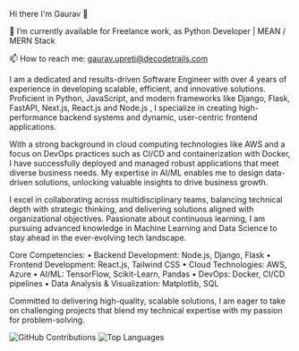 Hi there I'm Gaurav 👋

🔭 I’m currently available for Freelance work, as Python Developer | MEAN / MERN Stack

📫 How to reach me: gaurav.upreti@decodetrails.com

I am a dedicated and results-driven Software Engineer with over 4 years of experience in developing scalable, efficient, and innovative solutions. Proficient in Python, JavaScript, and modern frameworks like Django, Flask, FastAPI, Next.js, React.js and Node.js , I specialize in creating high-performance backend systems and dynamic, user-centric frontend applications.

With a strong background in cloud computing technologies like AWS and a focus on DevOps practices such as CI/CD and containerization with Docker, I have successfully deployed and managed robust applications that meet diverse business needs. My expertise in AI/ML enables me to design data-driven solutions, unlocking valuable insights to drive business growth.

I excel in collaborating across multidisciplinary teams, balancing technical depth with strategic thinking, and delivering solutions aligned with organizational objectives. Passionate about continuous learning, I am pursuing advanced knowledge in Machine Learning and Data Science to stay ahead in the ever-evolving tech landscape.

Core Competencies:
	•	Backend Development: Node.js, Django, Flask
	•	Frontend Development: React.js, Tailwind CSS
	•	Cloud Technologies: AWS, Azure
	•	AI/ML: TensorFlow, Scikit-Learn, Pandas
	•	DevOps: Docker, CI/CD pipelines
	•	Data Analysis & Visualization: Matplotlib, SQL

Committed to delivering high-quality, scalable solutions, I am eager to take on challenging projects that blend my technical expertise with my passion for problem-solving.


![GitHub Contributions](https://github-readme-streak-stats.herokuapp.com/?user=gauravupreti0&theme=transparent&layout=compact)
![Top Languages](https://github-readme-stats.vercel.app/api/top-langs/?username=gauravupreti0&theme=transparent)

